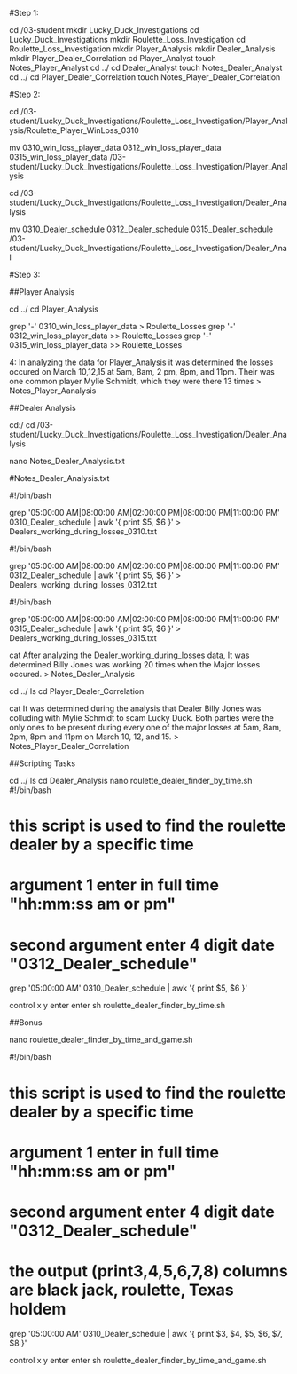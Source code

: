 #Step 1:

cd /03-student
mkdir Lucky_Duck_Investigations
cd Lucky_Duck_Investigations
mkdir Roulette_Loss_Investigation
cd Roulette_Loss_Investigation
mkdir Player_Analysis
mkdir Dealer_Analysis
mkdir Player_Dealer_Correlation
cd Player_Analyst
touch Notes_Player_Analyst
cd ../
cd Dealer_Analyst
touch Notes_Dealer_Analyst
cd ../
cd Player_Dealer_Correlation
touch Notes_Player_Dealer_Correlation



#Step 2:

cd /03-student/Lucky_Duck_Investigations/Roulette_Loss_Investigation/Player_Analysis/Roulette_Player_WinLoss_0310

mv 0310_win_loss_player_data 0312_win_loss_player_data 0315_win_loss_player_data /03-student/Lucky_Duck_Investigations/Roulette_Loss_Investigation/Player_Analysis

cd /03-student/Lucky_Duck_Investigations/Roulette_Loss_Investigation/Dealer_Analysis

mv 0310_Dealer_schedule 0312_Dealer_schedule 0315_Dealer_schedule /03-student/Lucky_Duck_Investigations/Roulette_Loss_Investigation/Dealer_Anal



#Step 3:

##Player Analysis

cd ../
cd Player_Analysis

grep '-' 0310_win_loss_player_data > Roulette_Losses
grep '-' 0312_win_loss_player_data >> Roulette_Losses
grep '-' 0315_win_loss_player_data >> Roulette_Losses

4: In analyzing the data for Player_Analysis it was determined the losses occured on March 10,12,15 at 5am, 8am, 2 pm, 8pm, and 11pm. 
Their was one common player Mylie Schmidt, which they were there 13 times > Notes_Player_Aanalysis

##Dealer Analysis

cd:/
cd /03-student/Lucky_Duck_Investigations/Roulette_Loss_Investigation/Dealer_Analysis

nano Notes_Dealer_Analysis.txt

#Notes_Dealer_Analysis.txt

#!/bin/bash

grep '05:00:00 AM\|08:00:00 AM\|02:00:00 PM\|08:00:00 PM\|11:00:00 PM' 0310_Dealer_schedule | awk '{ print $5, $6 }' > Dealers_working_during_losses_0310.txt

#!/bin/bash

grep '05:00:00 AM\|08:00:00 AM\|02:00:00 PM\|08:00:00 PM\|11:00:00 PM' 0312_Dealer_schedule | awk '{ print $5, $6 }' > Dealers_working_during_losses_0312.txt 

#!/bin/bash

grep '05:00:00 AM\|08:00:00 AM\|02:00:00 PM\|08:00:00 PM\|11:00:00 PM' 0315_Dealer_schedule | awk '{ print $5, $6 }' > Dealers_working_during_losses_0315.txt 

cat After analyzing the Dealer_working_during_losses data, It was determined Billy Jones was working 20 times when the Major losses occured. > Notes_Dealer_Analysis

cd ../
ls
cd Player_Dealer_Correlation

cat It was determined during the analysis that Dealer Billy Jones was colluding with Mylie Schmidt to scam Lucky Duck.
Both parties were the only ones to be present during every one of the major losses at 5am, 8am, 2pm, 8pm and 11pm on March 10, 12, and 15. > Notes_Player_Dealer_Correlation

##Scripting Tasks

cd ../
ls
cd Dealer_Analysis
nano roulette_dealer_finder_by_time.sh
#!/bin/bash

# this script is used to find the roulette dealer by a specific time
# argument 1 enter in  full time "hh:mm:ss am or pm"
# second argument enter 4 digit date "0312_Dealer_schedule"


grep '05:00:00 AM' 0310_Dealer_schedule | awk '{ print $5, $6 }'

control x 
y enter
enter 
sh roulette_dealer_finder_by_time.sh

##Bonus

nano roulette_dealer_finder_by_time_and_game.sh

#!/bin/bash

# this script is used to find the roulette dealer by a specific time
# argument 1 enter in  full time "hh:mm:ss am or pm"
# second argument enter 4 digit date "0312_Dealer_schedule"
# the output (print3,4,5,6,7,8) columns are black jack, roulette, Texas holdem


grep '05:00:00 AM' 0310_Dealer_schedule | awk '{ print $3, $4, $5, $6, $7, $8 }'

control x 
y enter
enter
sh roulette_dealer_finder_by_time_and_game.sh


























